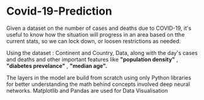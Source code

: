 # Covid-19-Prediction
Given a dataset on the number of cases and deaths due to COVID-19, it's useful to know how the situation will progress in an area based on tthe current stats, so we can lock down, or loosen restrictions as needed.

Using the dataset : Continent and Country, Data, along with the day's cases and deaths and other important features like **"population density"** , **"diabetes prevelance"** , **"median age".**

The layers in the model are build from scratch using only Python libraries for better understanding the math behind concepts involved deep neural networks.
Matplotlib and Pandas are used for Data Visualisation
